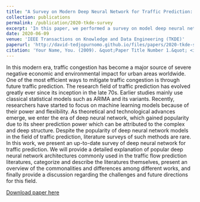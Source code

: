 ```yaml
---
title: "A Survey on Modern Deep Neural Network for Traffic Prediction: Trends, Methods and Challenges"
collection: publications
permalink: /publication/2020-tkde-survey
excerpt: 'In this paper, we performed a survey on model deep neural network applications for the task of traffic prediction. We compared a large selection of state-of-the-art research based on the models and the datasets they use.'
date: 2020-06-09
venue: 'IEEE Transactions on Knowledge and Data Engineering (TKDE)'
paperurl: 'http://david-tedjopurnomo.github.io/files/papers/2020-tkde-survey'
citation: 'Your Name, You. (2009). &quot;Paper Title Number 1.&quot; <i>Journal 1</i>. 1(1).'
---
```


In this modern era, traffic congestion has become a major source of severe negative economic and environmental impact for urban areas worldwide. One of the most efficient ways to mitigate traffic congestion is through future traffic prediction. The research field of traffic prediction has evolved greatly ever since its inception in the late 70s. Earlier studies mainly use classical statistical models such as ARIMA and its variants. Recently, researchers have started to focus on machine learning models because of their power and flexibility. As theoretical and technological advances emerge, we enter the era of deep neural network, which gained popularity due to its sheer prediction power which can be attributed to the complex and deep structure. Despite the popularity of deep neural network models in the field of traffic prediction, literature surveys of such methods are rare. In this work, we present an up-to-date survey of deep neural network for traffic prediction. We will provide a detailed explanation of popular deep neural network architectures commonly used in the traffic flow prediction literatures, categorize and describe the literatures themselves, present an overview of the commonalities and differences among different works, and finally provide a discussion regarding the challenges and future directions for this field.

[Download paper here](http://david-tedjopurnomo.github.io/files/papers/2020-tkde-survey)
